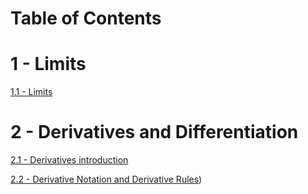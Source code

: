 # Table of Contents

# 1 - Limits

[1.1 - Limits](/project/001-limits.ipynb)

# 2 - Derivatives and Differentiation

[2.1 - Derivatives introduction](/project/002-derivatives-intro.ipynb)

[2.2 - Derivative Notation and Derivative Rules](/project/003-derivative-notation-and-rules.ipynb))